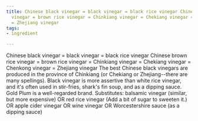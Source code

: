 ```yaml
---
title: Chinese black vinegar = black vinegar = black rice vinegar Chinese brown rice
  vinegar = brown rice vinegar = Chinkiang vinegar = Chekiang vinegar = Chenkong vinegar
  = Zhejiang vinegar
tags:
- ingredient

---
```

Chinese black vinegar = black vinegar = black rice vinegar Chinese brown rice vinegar = brown rice vinegar = Chinkiang vinegar = Chekiang vinegar = Chenkong vinegar = Zhejiang vinegar The best Chinese black vinegars are produced in the province of Chinkiang (or Chekiang or Zhejiang--there are many spellings). Black vinegar is more assertive than white rice vinegar, and it's often used in stir-fries, shark's fin soup, and as a dipping sauce. Gold Plum is a well-regarded brand. Substitutes: balsamic vinegar (similar, but more expensive) OR red rice vinegar (Add a bit of sugar to sweeten it.) OR apple cider vinegar OR wine vinegar OR Worcestershire sauce (as a dipping sauce)
